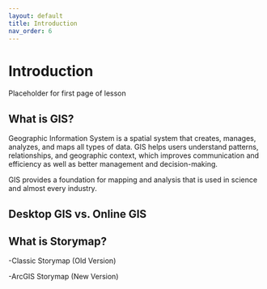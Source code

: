 ```yaml
---
layout: default
title: Introduction
nav_order: 6
---
```

# Introduction
Placeholder for first page of lesson

## What is GIS?

Geographic Information System is a spatial system that creates, manages, analyzes, and maps all types of data. GIS helps users understand patterns, relationships, and geographic context, which improves communication and efficiency as well as better management and decision-making.

GIS provides a foundation for mapping and analysis that is used in science and almost every industry.

## Desktop GIS vs. Online GIS










## What is Storymap?
-Classic Storymap (Old Version)



-ArcGIS Storymap (New Version)




